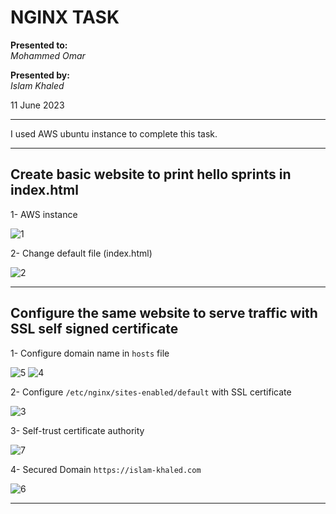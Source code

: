 # NGINX TASK

**Presented to:**    
_Mohammed Omar_    

**Presented by:**   
_Islam Khaled_    

11 June 2023

-----------------------------------------
I used AWS ubuntu instance to complete this task.

-----------------------------------------
## Create basic website to print hello sprints in index.html

1- AWS instance

![1](https://github.com/eslamkhaled560/Sprints-Tasks/assets/54172897/7b67a74d-65b4-411d-a958-bc7b0d0ca4b8)

2- Change default file (index.html)

![2](https://github.com/eslamkhaled560/Sprints-Tasks/assets/54172897/c82bb7a2-b49f-480b-84a7-07c4ba2dcfac)

-----------------------------------------
## Configure the same website to serve traffic with SSL self signed certificate

1- Configure domain name in ```hosts``` file

![5](https://github.com/eslamkhaled560/Sprints-Tasks/assets/54172897/cfea2f10-9dfa-4f6d-b978-102b7eff3c32)
![4](https://github.com/eslamkhaled560/Sprints-Tasks/assets/54172897/2d666065-1f31-405a-b9d8-536f770fe7e6)

2- Configure ```/etc/nginx/sites-enabled/default``` with SSL certificate

![3](https://github.com/eslamkhaled560/Sprints-Tasks/assets/54172897/44996333-f9b3-4d40-8d79-05fa68935ed8)

3- Self-trust certificate authority

![7](https://github.com/eslamkhaled560/Sprints-Tasks/assets/54172897/b6d8c9c7-5a04-447d-a4b1-962dc2d2253e)

4- Secured Domain ```https://islam-khaled.com```

![6](https://github.com/eslamkhaled560/Sprints-Tasks/assets/54172897/40334a23-7199-480e-b42b-d677d83c4ef1)

-----------------------------------------
